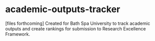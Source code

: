 # academic-outputs-tracker
[files forthcoming]
Created for Bath Spa University to track academic outputs and create rankings for submission to Research Excellence Framework.
